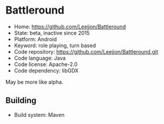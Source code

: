 # Battleround

- Home: https://github.com/Leejjon/Battleround
- State: beta, inactive since 2015
- Platform: Android
- Keyword: role playing, turn based
- Code repository: https://github.com/Leejjon/Battleround.git
- Code language: Java
- Code license: Apache-2.0
- Code dependency: libGDX

May be more like alpha.

## Building

- Build system: Maven
